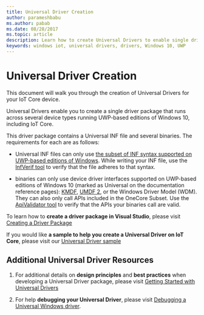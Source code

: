 ```yaml
---
title: Universal Driver Creation
author: parameshbabu
ms.author: pabab
ms.date: 08/28/2017
ms.topic: article
description: Learn how to create Universal Drivers to enable single driver package creation across devices.
keywords: windows iot, universal drivers, drivers, Windows 10, UWP
---
```


# Universal Driver Creation

This document will walk you through the creation of Universal Drivers for your IoT Core device.

Universal Drivers enable you to create a single driver package that runs across several device types running UWP-based editions of Windows 10, including IoT Core.

This driver package contains a Universal INF file and several binaries. The requirements for each are as follows:
- Universal INF files can only use [the subset of INF syntax supported on UWP-based editions of Windows](https://docs.microsoft.com/windows-hardware/drivers/install/using-a-universal-inf-file#which-inf-sections-are-invalid-in-a-universal-inf-file). While writing your INF file, use the [InfVerif tool](https://docs.microsoft.com/windows-hardware/drivers/devtest/infverif) to verify that the file adheres to that syntax.

- binaries can only use device driver interfaces supported on UWP-based editions of Windows 10 (marked as Universal on the documentation reference pages): [KMDF](https://docs.microsoft.com/windows-hardware/drivers/wdf/index), [UMDF 2](https://docs.microsoft.com/windows-hardware/drivers/wdf/getting-started-with-umdf-version-2), or the Windows Driver Model (WDM). They can also only call APIs included in the OneCore Subset. Use the [ApiValidator tool](https://docs.microsoft.com/windows-hardware/drivers/develop/validating-universal-drivers) to verify that the APIs your binaries call are valid.

To learn how to **create a driver package in Visual Studio**, please visit [Creating a Driver Package](https://docs.microsoft.com/windows-hardware/drivers/develop/creating-a-driver-package)

If you would like **a sample to help you create a Universal Driver on IoT Core**, please visit our [Universal Driver sample](https://developer.microsoft.com/en-us/windows/iot/samples/driverlab)

## Additional Universal Driver Resources

1. For additional details on **design principles** and **best practices** when developing a Universal Driver package, please visit [Getting Started with Universal Drivers](https://docs.microsoft.com/windows-hardware/drivers/develop/getting-started-with-universal-drivers)

2. For help **debugging your Universal Driver**, please visit [Debugging a Universal Windows driver](https://docs.microsoft.com/windows-hardware/drivers/develop/debugging-a-universal-driver).

